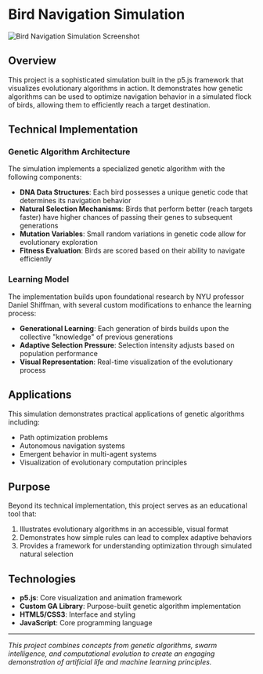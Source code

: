 # Bird Navigation Simulation

![Bird Navigation Simulation Screenshot](https://user-images.githubusercontent.com/45778662/92320518-0bf4bf00-eff0-11ea-980e-01bead166fa7.png)

## Overview

This project is a sophisticated simulation built in the p5.js framework that visualizes evolutionary algorithms in action. It demonstrates how genetic algorithms can be used to optimize navigation behavior in a simulated flock of birds, allowing them to efficiently reach a target destination.

## Technical Implementation

### Genetic Algorithm Architecture

The simulation implements a specialized genetic algorithm with the following components:

- **DNA Data Structures**: Each bird possesses a unique genetic code that determines its navigation behavior
- **Natural Selection Mechanisms**: Birds that perform better (reach targets faster) have higher chances of passing their genes to subsequent generations
- **Mutation Variables**: Small random variations in genetic code allow for evolutionary exploration
- **Fitness Evaluation**: Birds are scored based on their ability to navigate efficiently

### Learning Model

The implementation builds upon foundational research by NYU professor Daniel Shiffman, with several custom modifications to enhance the learning process:

- **Generational Learning**: Each generation of birds builds upon the collective "knowledge" of previous generations
- **Adaptive Selection Pressure**: Selection intensity adjusts based on population performance
- **Visual Representation**: Real-time visualization of the evolutionary process

## Applications

This simulation demonstrates practical applications of genetic algorithms including:

- Path optimization problems
- Autonomous navigation systems
- Emergent behavior in multi-agent systems
- Visualization of evolutionary computation principles

## Purpose

Beyond its technical implementation, this project serves as an educational tool that:

1. Illustrates evolutionary algorithms in an accessible, visual format
2. Demonstrates how simple rules can lead to complex adaptive behaviors
3. Provides a framework for understanding optimization through simulated natural selection

## Technologies

- **p5.js**: Core visualization and animation framework
- **Custom GA Library**: Purpose-built genetic algorithm implementation
- **HTML5/CSS3**: Interface and styling
- **JavaScript**: Core programming language

---

*This project combines concepts from genetic algorithms, swarm intelligence, and computational evolution to create an engaging demonstration of artificial life and machine learning principles.*
